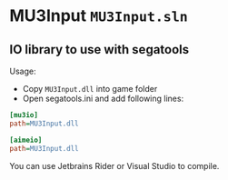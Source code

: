 # MU3Input `MU3Input.sln`

## IO library to use with segatools

Usage:

- Copy `MU3Input.dll` into game folder
- Open segatools.ini and add following lines:

```ini
[mu3io]
path=MU3Input.dll

[aimeio]
path=MU3Input.dll
```

You can use Jetbrains Rider or Visual Studio to compile.

